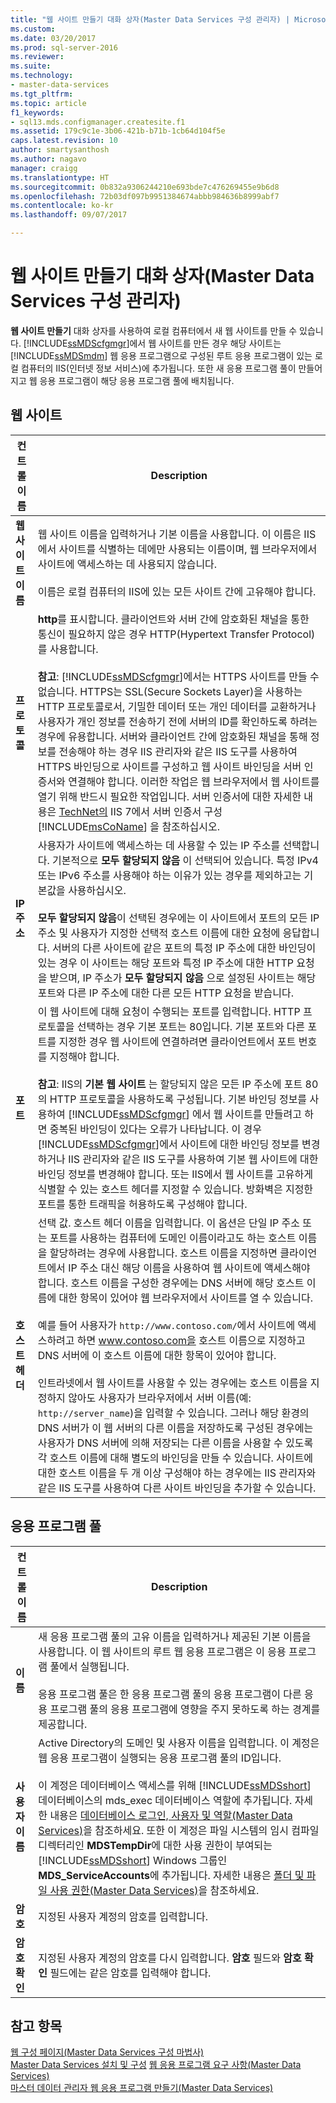 ```yaml
---
title: "웹 사이트 만들기 대화 상자(Master Data Services 구성 관리자) | Microsoft Docs"
ms.custom: 
ms.date: 03/20/2017
ms.prod: sql-server-2016
ms.reviewer: 
ms.suite: 
ms.technology:
- master-data-services
ms.tgt_pltfrm: 
ms.topic: article
f1_keywords:
- sql13.mds.configmanager.createsite.f1
ms.assetid: 179c9c1e-3b06-421b-b71b-1cb64d104f5e
caps.latest.revision: 10
author: smartysanthosh
ms.author: nagavo
manager: craigg
ms.translationtype: HT
ms.sourcegitcommit: 0b832a9306244210e693bde7c476269455e9b6d8
ms.openlocfilehash: 72b03df097b9951384674abbb984636b8999abf7
ms.contentlocale: ko-kr
ms.lasthandoff: 09/07/2017

---
```

# <a name="create-website-dialog-box-master-data-services-configuration-manager"></a>웹 사이트 만들기 대화 상자(Master Data Services 구성 관리자)
  **웹 사이트 만들기** 대화 상자를 사용하여 로컬 컴퓨터에서 새 웹 사이트를 만들 수 있습니다. [!INCLUDE[ssMDScfgmgr](../includes/ssmdscfgmgr-md.md)]에서 웹 사이트를 만든 경우 해당 사이트는 [!INCLUDE[ssMDSmdm](../includes/ssmdsmdm-md.md)] 웹 응용 프로그램으로 구성된 루트 응용 프로그램이 있는 로컬 컴퓨터의 IIS(인터넷 정보 서비스)에 추가됩니다. 또한 새 응용 프로그램 풀이 만들어지고 웹 응용 프로그램이 해당 응용 프로그램 풀에 배치됩니다.  
  
## <a name="web-site"></a>웹 사이트  
  
|컨트롤 이름|Description|  
|------------------|-----------------|  
|**웹 사이트 이름**|웹 사이트 이름을 입력하거나 기본 이름을 사용합니다. 이 이름은 IIS에서 사이트를 식별하는 데에만 사용되는 이름이며, 웹 브라우저에서 사이트에 액세스하는 데 사용되지 않습니다.<br /><br /> 이름은 로컬 컴퓨터의 IIS에 있는 모든 사이트 간에 고유해야 합니다.|  
|**프로토콜**|**http**를 표시합니다. 클라이언트와 서버 간에 암호화된 채널을 통한 통신이 필요하지 않은 경우 HTTP(Hypertext Transfer Protocol)를 사용합니다.<br /><br /> **참고**: [!INCLUDE[ssMDScfgmgr](../includes/ssmdscfgmgr-md.md)]에서는 HTTPS 사이트를 만들 수 없습니다. HTTPS는 SSL(Secure Sockets Layer)을 사용하는 HTTP 프로토콜로서, 기밀한 데이터 또는 개인 데이터를 교환하거나 사용자가 개인 정보를 전송하기 전에 서버의 ID를 확인하도록 하려는 경우에 유용합니다. 서버와 클라이언트 간에 암호화된 채널을 통해 정보를 전송해야 하는 경우 IIS 관리자와 같은 IIS 도구를 사용하여 HTTPS 바인딩으로 사이트를 구성하고 웹 사이트 바인딩을 서버 인증서와 연결해야 합니다. 이러한 작업은 웹 브라우저에서 웹 사이트를 열기 위해 반드시 필요한 작업입니다. 서버 인증서에 대한 자세한 내용은 [TechNet의](http://go.microsoft.com/fwlink/?LinkId=163220) IIS 7에서 서버 인증서 구성 [!INCLUDE[msCoName](../includes/msconame-md.md)] 을 참조하십시오.|  
|**IP 주소**|사용자가 사이트에 액세스하는 데 사용할 수 있는 IP 주소를 선택합니다. 기본적으로 **모두 할당되지 않음** 이 선택되어 있습니다. 특정 IPv4 또는 IPv6 주소를 사용해야 하는 이유가 있는 경우를 제외하고는 기본값을 사용하십시오.<br /><br /> **모두 할당되지 않음**이 선택된 경우에는 이 사이트에서 포트의 모든 IP 주소 및 사용자가 지정한 선택적 호스트 이름에 대한 요청에 응답합니다. 서버의 다른 사이트에 같은 포트의 특정 IP 주소에 대한 바인딩이 있는 경우 이 사이트는 해당 포트와 특정 IP 주소에 대한 HTTP 요청을 받으며, IP 주소가 **모두 할당되지 않음** 으로 설정된 사이트는 해당 포트와 다른 IP 주소에 대한 다른 모든 HTTP 요청을 받습니다.|  
|**포트**|이 웹 사이트에 대해 요청이 수행되는 포트를 입력합니다. HTTP 프로토콜을 선택하는 경우 기본 포트는 80입니다. 기본 포트와 다른 포트를 지정한 경우 웹 사이트에 연결하려면 클라이언트에서 포트 번호를 지정해야 합니다.<br /><br /> **참고**: IIS의 **기본 웹 사이트** 는 할당되지 않은 모든 IP 주소에 포트 80의 HTTP 프로토콜을 사용하도록 구성됩니다. 기본 바인딩 정보를 사용하여 [!INCLUDE[ssMDScfgmgr](../includes/ssmdscfgmgr-md.md)] 에서 웹 사이트를 만들려고 하면 중복된 바인딩이 있다는 오류가 나타납니다. 이 경우 [!INCLUDE[ssMDScfgmgr](../includes/ssmdscfgmgr-md.md)]에서 사이트에 대한 바인딩 정보를 변경하거나 IIS 관리자와 같은 IIS 도구를 사용하여 기본 웹 사이트에 대한 바인딩 정보를 변경해야 합니다. 또는 IIS에서 웹 사이트를 고유하게 식별할 수 있는 호스트 헤더를 지정할 수 있습니다. 방화벽은 지정한 포트를 통한 트래픽을 허용하도록 구성해야 합니다.|  
|**호스트 헤더**|선택 값. 호스트 헤더 이름을 입력합니다. 이 옵션은 단일 IP 주소 또는 포트를 사용하는 컴퓨터에 도메인 이름이라고도 하는 호스트 이름을 할당하려는 경우에 사용합니다. 호스트 이름을 지정하면 클라이언트에서 IP 주소 대신 해당 이름을 사용하여 웹 사이트에 액세스해야 합니다. 호스트 이름을 구성한 경우에는 DNS 서버에 해당 호스트 이름에 대한 항목이 있어야 웹 브라우저에서 사이트를 열 수 있습니다.<br /><br /> 예를 들어 사용자가 `http://www.contoso.com/`에서 사이트에 액세스하려고 하면 www.contoso.com을 호스트 이름으로 지정하고 DNS 서버에 이 호스트 이름에 대한 항목이 있어야 합니다.<br /><br /> 인트라넷에서 웹 사이트를 사용할 수 있는 경우에는 호스트 이름을 지정하지 않아도 사용자가 브라우저에서 서버 이름(예: `http://server_name`)을 입력할 수 있습니다. 그러나 해당 환경의 DNS 서버가 이 웹 서버의 다른 이름을 저장하도록 구성된 경우에는 사용자가 DNS 서버에 의해 저장되는 다른 이름을 사용할 수 있도록 각 호스트 이름에 대해 별도의 바인딩을 만들 수 있습니다. 사이트에 대한 호스트 이름을 두 개 이상 구성해야 하는 경우에는 IIS 관리자와 같은 IIS 도구를 사용하여 다른 사이트 바인딩을 추가할 수 있습니다.|  
  
## <a name="application-pool"></a>응용 프로그램 풀  
  
|컨트롤 이름|Description|  
|------------------|-----------------|  
|**이름**|새 응용 프로그램 풀의 고유 이름을 입력하거나 제공된 기본 이름을 사용합니다. 이 웹 사이트의 루트 웹 응용 프로그램은 이 응용 프로그램 풀에서 실행됩니다.<br /><br /> 응용 프로그램 풀은 한 응용 프로그램 풀의 응용 프로그램이 다른 응용 프로그램 풀의 응용 프로그램에 영향을 주지 못하도록 하는 경계를 제공합니다.|  
|**사용자 이름**|Active Directory의 도메인 및 사용자 이름을 입력합니다. 이 계정은 웹 응용 프로그램이 실행되는 응용 프로그램 풀의 ID입니다.<br /><br /> 이 계정은 데이터베이스 액세스를 위해 [!INCLUDE[ssMDSshort](../includes/ssmdsshort-md.md)] 데이터베이스의 mds_exec 데이터베이스 역할에 추가됩니다. 자세한 내용은 [데이터베이스 로그인, 사용자 및 역할&#40;Master Data Services&#41;](../master-data-services/database-logins-users-and-roles-master-data-services.md)을 참조하세요. 또한 이 계정은 파일 시스템의 임시 컴파일 디렉터리인 **MDSTempDir**에 대한 사용 권한이 부여되는 [!INCLUDE[ssMDSshort](../includes/ssmdsshort-md.md)] Windows 그룹인 **MDS_ServiceAccounts**에 추가됩니다. 자세한 내용은 [폴더 및 파일 사용 권한&#40;Master Data Services&#41;](../master-data-services/folder-and-file-permissions-master-data-services.md)을 참조하세요.|  
|**암호**|지정된 사용자 계정의 암호를 입력합니다.|  
|**암호 확인**|지정된 사용자 계정의 암호를 다시 입력합니다. **암호** 필드와 **암호 확인** 필드에는 같은 암호를 입력해야 합니다.|  
  
## <a name="see-also"></a>참고 항목  
 [웹 구성 페이지&#40;Master Data Services 구성 마법사&#41;](../master-data-services/web-configuration-page-master-data-services-configuration-manager.md)   
[Master Data Services 설치 및 구성](../master-data-services/master-data-services-installation-and-configuration.md) [웹 응용 프로그램 요구 사항&#40;Master Data Services&#41;](../master-data-services/install-windows/web-application-requirements-master-data-services.md)   
 [마스터 데이터 관리자 웹 응용 프로그램 만들기&#40;Master Data Services&#41;](../master-data-services/install-windows/create-a-master-data-manager-web-application-master-data-services.md)  
  
  
